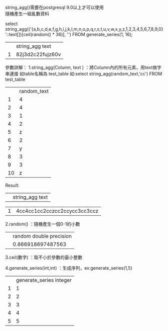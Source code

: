 string_agg()需要在postgresql 9.0以上才可以使用<Br>
隨機產生一組亂數資料

select string_agg(('{a,b,c,d,e,f,g,h,i,j,k,l,m,n,o,p,q,r,s,t,u,v,w,x,y,z,1,2,3,4,5,6,7,8,9,0}'::text[])[ceil(random() * 36)], '') FROM generate_series(1, 16);
<table>
<tr>
  <td></td>
  <td>string_agg text</td>
</tr>
<tr>
  <td>1</td>
  <td>82j3d2c22fujz60v</td>
</tr>
</table>


參數詳解：
1.string_agg(Column, text )	：將Column內的所有元素，用text做字串連接
如table名稱為 test_table
如:select string_agg(random_text,'cc') FROM test_table
<table>
<tr>
  <td></td>
  <td>random_text</td>
</tr>
<tr>
  <td>1</td>
  <td>4</td>
</tr>
<tr>
  <td>2</td>
  <td>4</td>
</tr>
<tr>
  <td>3</td>
  <td>1</td>
</tr>
<tr>
  <td>4</td>
  <td>2</td>
</tr>
<tr>
  <td>5</td>
  <td>z</td>
</tr>
<tr>
  <td>6</td>
  <td>2</td>
</tr>
<tr>
  <td>7</td>
  <td>y</td>
</tr>
<tr>
  <td>8</td>
  <td>3</td>
</tr>
<tr>
  <td>9</td>
  <td>3</td>
</tr>
<tr>
  <td>10</td>
  <td>z</td>
</tr>
</table>

Result:
<table>
<tr>
  <td></td>
  <td>string_agg text</td>
</tr>
</table>
<table>
<tr>
  <td>1</td>
  <td>4cc4cc1cc2cczcc2ccycc3cc3ccz</td>
</tr>
</table>

2.random()		：隨機產生一個0-1的小數
<table>
<tr>
  <td></td>
  <td>random double precision</td>
</tr>
<tr>
  <td></td>
  <td>0.866918697487563</td>
</tr>
</table>
3.ceil(數字)	：取不小於參數的最小整數

4.generate_series(int,int)	：生成序列，ex:generate_series(1,5)
<table>
<tr>
  <td></td>
  <td>generate_series integer</td>
</tr>
<tr>
  <td>1</td>
  <td>1</td>
</tr>
<tr>
  <td>2</td>
  <td>2</td>
</tr>
<tr>
  <td>3</td>
  <td>3</td>
</tr>
<tr>
  <td>4</td>
  <td>4</td>
</tr>
<tr>
  <td>5</td>
  <td>5</td>
</tr>
</table>
